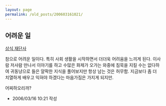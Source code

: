 ```yaml
---
layout: page
permalink: /old_posts/200603161021/
---
```


## 어려운 일

<a href="http://einbert.egloos.com/1628713" title="">상식 재단사</a> 

참으로 어려운 일이다. 특히 사회 생활을 시작하면서 더더욱 어려움을 느끼게 된다.
이사람 저사람 만나서 이야기를 하고 수많은 화제가 오가는 와중에 침묵을 지킬 수는 없다하여 귀동냥으로 들은 얄팍한 지식을 풀어보지만 항상 남는 것은 허무함.
지금보다 좀 더 치열하게 배우고 익혀야 하겠다는 마음가짐은 가지게 되지만.




어찌하오리까?




- 2006/03/16 10:21 작성